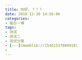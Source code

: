 ```yaml
---
title: 你好，？？？
date: 2018-12-30 14:56:06
categories: 
- 每日一博
tags: 
- 测试
- 测试二
- 测试分类
- [---](mweblib://15461537808918)
- 
---
```


